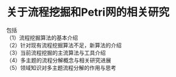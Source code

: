 # 关于流程挖掘和Petri网的相关研究
包括  
（1）流程挖掘算法的基本介绍  
（2）针对现有流程挖掘算法不足，新算法的介绍  
（3）当前流程挖掘的主流算法与工具介绍  
（4）多主题的流程分解概念与相关研究进展  
（5）领域知识对多主题流程分解的作用与思考  
